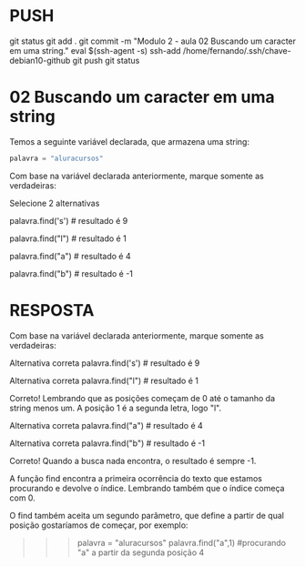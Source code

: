 
# ###################################################################################################################################################################
# ###################################################################################################################################################################
# PUSH

git status
git add .
git commit -m "Modulo 2 - aula 02 Buscando um caracter em uma string."
eval $(ssh-agent -s)
ssh-add /home/fernando/.ssh/chave-debian10-github
git push
git status



# ###################################################################################################################################################################
# ###################################################################################################################################################################
#  02 Buscando um caracter em uma string

Temos a seguinte variável declarada, que armazena uma string:

~~~~python
palavra = "aluracursos"
~~~~

Com base na variável declarada anteriormente, marque somente as verdadeiras:

Selecione 2 alternativas

palavra.find('s') # resultado é 9

palavra.find("l") # resultado é 1

palavra.find("a") # resultado é 4

palavra.find("b") # resultado é -1






# ###################################################################################################################################################################
# ###################################################################################################################################################################
# RESPOSTA

Com base na variável declarada anteriormente, marque somente as verdadeiras:

Alternativa correta
palavra.find('s') # resultado é 9

Alternativa correta
palavra.find("l") # resultado é 1

Correto! Lembrando que as posições começam de 0 até o tamanho da string menos um. A posição 1 é a segunda letra, logo "l".

Alternativa correta
palavra.find("a") # resultado é 4

Alternativa correta
palavra.find("b") # resultado é -1

Correto! Quando a busca nada encontra, o resultado é sempre -1.

A função find encontra a primeira ocorrência do texto que estamos procurando e devolve o índice. Lembrando também que o índice começa com 0.

O find também aceita um segundo parâmetro, que define a partir de qual posição gostaríamos de começar, por exemplo:

>>> palavra = "aluracursos"
>>> palavra.find("a",1) #procurando "a" a partir da segunda posição 
4